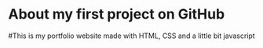 # About my first project on GitHub
#This is my portfolio website made with HTML, CSS and a little bit javascript
